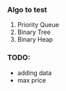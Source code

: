 ### Algo to test

1. Priority Queue
2. Binary Tree
3. Binary Heap


### TODO:
- adding data
- max price
